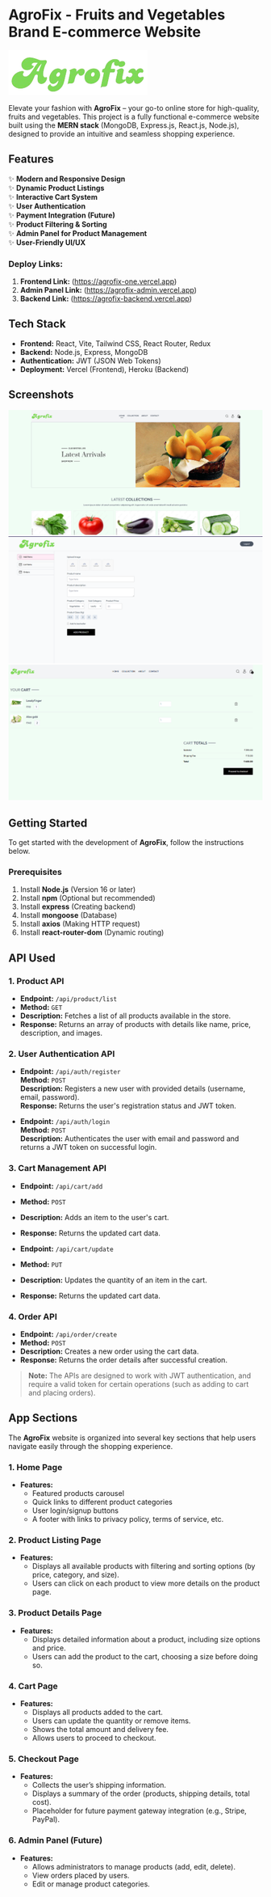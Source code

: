 # AgroFix - Fruits and Vegetables Brand E-commerce Website

![Agrofix Logo](./frontend/src/assets/logo.png)

Elevate your fashion with **AgroFix** – your go-to online store for high-quality, fruits and vegetables. This project is a fully functional e-commerce website built using the **MERN stack** (MongoDB, Express.js, React.js, Node.js), designed to provide an intuitive and seamless shopping experience.

## Features

✨ **Modern and Responsive Design**  
✨ **Dynamic Product Listings**  
✨ **Interactive Cart System**  
✨ **User Authentication**  
✨ **Payment Integration (Future)**  
✨ **Product Filtering & Sorting**  
✨ **Admin Panel for Product Management**  
✨ **User-Friendly UI/UX**

### Deploy Links:

1. **Frontend Link:** (https://agrofix-one.vercel.app)
2. **Admin Panel Link:** (https://agrofix-admin.vercel.app)
3. **Backend Link:** (https://agrofix-backend.vercel.app)

## Tech Stack

- **Frontend:** React, Vite, Tailwind CSS, React Router, Redux
- **Backend:** Node.js, Express, MongoDB
- **Authentication:** JWT (JSON Web Tokens)
- **Deployment:** Vercel (Frontend), Heroku (Backend)

## Screenshots

![Home Page](./assets/Homepage.png)
![Admin Panel](./assets/AdminPanel.png)
![Cart Page](./assets/Cart.png)

## Getting Started

To get started with the development of **AgroFix**, follow the instructions below.

### Prerequisites

1. Install **Node.js** (Version 16 or later)
2. Install **npm** (Optional but recommended)
3. Install **express** (Creating backend)
4. Install **mongoose** (Database)
5. Install **axios** (Making HTTP request)
6. Install **react-router-dom** (Dynamic routing)

## API Used

### 1. **Product API**

- **Endpoint:** `/api/product/list`
- **Method:** `GET`
- **Description:** Fetches a list of all products available in the store.
- **Response:** Returns an array of products with details like name, price, description, and images.

### 2. **User Authentication API**

- **Endpoint:** `/api/auth/register`  
  **Method:** `POST`  
  **Description:** Registers a new user with provided details (username, email, password).  
  **Response:** Returns the user's registration status and JWT token.

- **Endpoint:** `/api/auth/login`  
  **Method:** `POST`  
  **Description:** Authenticates the user with email and password and returns a JWT token on successful login.

### 3. **Cart Management API**

- **Endpoint:** `/api/cart/add`
- **Method:** `POST`
- **Description:** Adds an item to the user's cart.
- **Response:** Returns the updated cart data.

- **Endpoint:** `/api/cart/update`
- **Method:** `PUT`
- **Description:** Updates the quantity of an item in the cart.
- **Response:** Returns the updated cart data.

### 4. **Order API**

- **Endpoint:** `/api/order/create`
- **Method:** `POST`
- **Description:** Creates a new order using the cart data.
- **Response:** Returns the order details after successful creation.

> **Note:** The APIs are designed to work with JWT authentication, and require a valid token for certain operations (such as adding to cart and placing orders).

## App Sections

The **AgroFix** website is organized into several key sections that help users navigate easily through the shopping experience.

### 1. **Home Page**

- **Features:**
  - Featured products carousel
  - Quick links to different product categories
  - User login/signup buttons
  - A footer with links to privacy policy, terms of service, etc.

### 2. **Product Listing Page**

- **Features:**
  - Displays all available products with filtering and sorting options (by price, category, and size).
  - Users can click on each product to view more details on the product page.

### 3. **Product Details Page**

- **Features:**
  - Displays detailed information about a product, including size options and price.
  - Users can add the product to the cart, choosing a size before doing so.

### 4. **Cart Page**

- **Features:**
  - Displays all products added to the cart.
  - Users can update the quantity or remove items.
  - Shows the total amount and delivery fee.
  - Allows users to proceed to checkout.

### 5. **Checkout Page**

- **Features:**
  - Collects the user’s shipping information.
  - Displays a summary of the order (products, shipping details, total cost).
  - Placeholder for future payment gateway integration (e.g., Stripe, PayPal).

### 6. **Admin Panel (Future)**

- **Features:**
  - Allows administrators to manage products (add, edit, delete).
  - View orders placed by users.
  - Edit or manage product categories.
